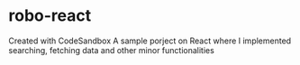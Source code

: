 # robo-react
Created with CodeSandbox
A sample porject on React where I implemented searching, fetching data and other minor functionalities
